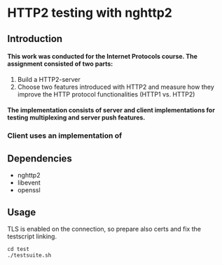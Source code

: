 # HTTP2 testing with nghttp2

## Introduction

#### This work was conducted for the Internet Protocols course. The assignment consisted of two parts:
1. Build a HTTP2-server
2. Choose two features introduced with HTTP2 and measure how they improve the HTTP protocol functionalities (HTTP1 vs. HTTP2)

#### The implementation consists of server and client implementations for testing multiplexing and server push features.

### Client uses an implementation of

## Dependencies
* nghttp2
* libevent
* openssl

## Usage

TLS is enabled on the connection, so prepare also certs and fix the testscript linking.

```
cd test
./testsuite.sh
```
